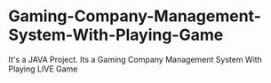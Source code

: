 # Gaming-Company-Management-System-With-Playing-Game
It's a JAVA Project. Its a Gaming Company Management System With Playing LIVE Game
